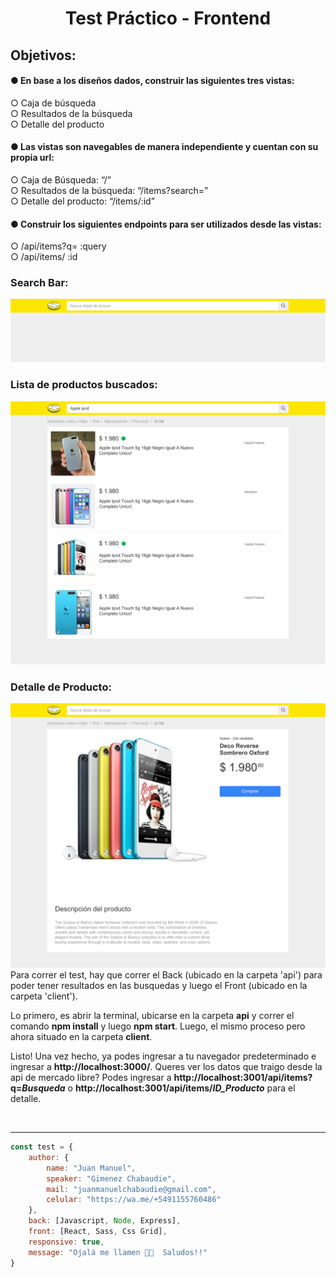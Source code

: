 <h1 align="center"> Test Práctico - Frontend </h1>

## Objetivos:

#### ● En base a los diseños dados, construir las siguientes tres vistas: <br/>

○ Caja de búsqueda <br/>
○ Resultados de la búsqueda <br/>
○ Detalle del producto <br/>

#### ● Las vistas son navegables de manera independiente y cuentan con su propia url:<br/>

○ Caja de Búsqueda: “/”<br/>
○ Resultados de la búsqueda: “/items?search=”<br/>
○ Detalle del producto: “/items/:id”<br/>

#### ● Construir los siguientes endpoints para ser utilizados desde las vistas:<br/>

○ /api/items?q= :query<br/>
○ /api/items/ :id<br/>

### Search Bar:

<img src="client\public\images\01_Buscador.png" alt="diseño1">

### Lista de productos buscados:

<img src="client\public\images\02_Resultados.png" alt="diseño2">

### Detalle de Producto:

<img src="client\public\images\02_Detalle.png" alt="diseño3">
<br/>
Para correr el test, hay que correr el Back (ubicado en la carpeta 'api') para poder tener resultados en las busquedas y luego el Front (ubicado en la carpeta 'client').

Lo primero, es abrir la terminal, ubicarse en la carpeta **api** y correr el comando **npm install** y luego **npm start**. Luego, el mismo proceso pero ahora situado en la carpeta **client**.

Listo! Una vez hecho, ya podes ingresar a tu navegador predeterminado e ingresar a **http://localhost:3000/**.
Queres ver los datos que traigo desde la api de mercado libre?
Podes ingresar a **http://localhost:3001/api/items?q=_Busqueda_** o **http://localhost:3001/api/items/_ID_Producto_** para el detalle.

<br/>

<hr/>

```javascript
const test = {
    author: {
        name: "Juan Manuel",
        speaker: "Gimenez Chabaudie",
        mail: "juanmanuelchabaudie@gmail.com",
        celular: "https://wa.me/+5491155760486"
    },
    back: [Javascript, Node, Express],
    front: [React, Sass, Css Grid],
    responsive: true,
    message: "Ojalá me llamen 🙏🏽  Saludos!!"
}
```
